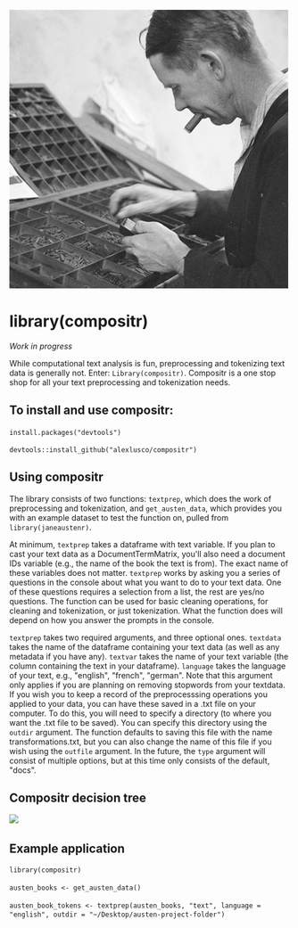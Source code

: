 ![](https://github.com/alexlusco/compositr/blob/master/compositor.jpg)

# library(compositr)

*Work in progress*

While computational text analysis is fun, preprocessing and tokenizing text data is generally not. Enter: ```Library(compositr)```. Compositr is a one stop shop for all your text preprocessing and tokenization needs.

## To install and use compositr:
```install.packages("devtools")``` 

```devtools::install_github("alexlusco/compositr")```

## Using compositr

The library consists of two functions: ```textprep```, which does the work of preprocessing and tokenization, and ```get_austen_data```, which provides you with an example dataset to test the function on, pulled from ```library(janeaustenr)```. 

At minimum, ```textprep``` takes a dataframe with text variable. If you plan to cast your text data as a DocumentTermMatrix, you'll also need a document IDs variable (e.g., the name of the book the text is from). The exact name of these variables does not matter. ```textprep``` works by asking you a series of questions in the console about what you want to do to your text data. One of these questions requires a selection from a list, the rest are yes/no questions. The function can be used for basic cleaning operations, for cleaning and tokenization, or just tokenization. What the function does will depend on how you answer the prompts in the console.

```textprep``` takes two required arguments, and three optional ones. ```textdata``` takes the name of the dataframe containing your text data (as well as any metadata if you have any). ```textvar``` takes the name of your text variable (the column containing the text in your dataframe). ```language``` takes the language of your text, e.g., "english", "french", "german". Note that this argument only applies if you are planning on removing stopwords from your textdata. If you wish you to keep a record of the preprocesssing operations you applied to your data, you can have these saved in a .txt file on your computer. To do this, you will need to specify a directory (to where you want the .txt file to be saved). You can specify this directory using the ```outdir``` argument. The function defaults to saving this file with the name transformations.txt, but you can also change the name of this file if you wish using the ```outfile``` argument. In the future, the ```type``` argument will consist of multiple options, but at this time only consists of the default, "docs".

## Compositr decision tree
![](https://github.com/alexlusco/compositr/blob/master/compositr_decision_tree.png)

## Example application

```{r}
library(compositr)

austen_books <- get_austen_data()

austen_book_tokens <- textprep(austen_books, "text", language = "english", outdir = "~/Desktop/austen-project-folder")
```



